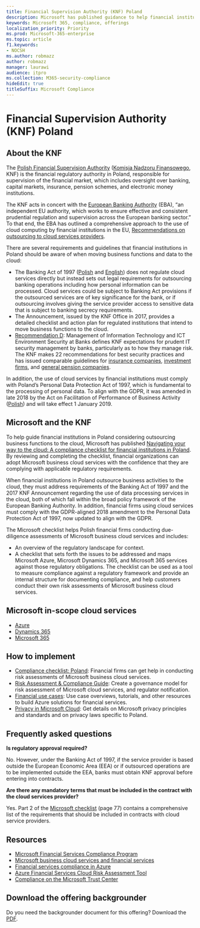 ```yaml
---
title: Financial Supervision Authority (KNF) Poland
description: Microsoft has published guidance to help financial institutions in Poland with cloud adoption.
keywords: Microsoft 365, compliance, offerings
localization_priority: Priority
ms.prod: Microsoft-365-enterprise
ms.topic: article
f1.keywords:
- NOCSH
ms.author: robmazz
author: robmazz
manager: laurawi
audience: itpro
ms.collection: M365-security-compliance
hideEdit: true
titleSuffix: Microsoft Compliance
---
```


# Financial Supervision Authority (KNF) Poland

## About the KNF

The [Polish Financial Supervision Authority](https://www.knf.gov.pl/en/) ([Komisja Nadzoru Finansowego](https://www.knf.gov.pl/), KNF) is the financial regulatory authority in Poland, responsible for supervision of the financial market, which includes oversight over banking, capital markets, insurance, pension schemes, and electronic money institutions.

The KNF acts in concert with the [European Banking Authority](https://eba.europa.eu/about-us) (EBA), “an independent EU authority, which works to ensure effective and consistent prudential regulation and supervision across the European banking sector.” To that end, the EBA has outlined a comprehensive approach to the use of cloud computing by financial institutions in the EU, [Recommendations on outsourcing to cloud services providers](https://eba.europa.eu/documents/10180/2170121/Final+draft+Recommendations+on+Cloud+Outsourcing+%28EBA-Rec-2017-03%29.pdf/5fa5cdde-3219-4e95-946d-0c0d05494362).

There are several requirements and guidelines that financial institutions in Poland should be aware of when moving business functions and data to the cloud:

- The Banking Act of 1997 ([Polish](https://www.nbp.pl/akty_prawne/ustawa_o_nbp/ustawa_o_nbp.pdf) and [English](https://www.nbp.pl/en/aktyprawne/thebankingact.pdf)) does not regulate cloud services directly but instead sets out legal requirements for outsourcing banking operations including how personal information can be processed. Cloud services could be subject to Banking Act provisions if the outsourced services are of key significance for the bank, or if outsourcing involves giving the service provider access to sensitive data that is subject to banking secrecy requirements.
- The Announcement, issued by the KNF Office in 2017, provides a detailed checklist and action plan for regulated institutions that intend to move business functions to the cloud.
- [Recommendation D](https://www.knf.gov.pl/knf/en/komponenty/img/Recommendation_D_44255.pdf): Management of Information Technology and ICT Environment Security at Banks defines KNF expectations for prudent IT security management by banks, particularly as to how they manage risk. The KNF makes 22 recommendations for best security practices and has issued comparable guidelines for [insurance companies](https://www.knf.gov.pl/knf/en/komponenty/img/knf_136041_KNF_IT_Guidelines_for_Insurance_41850.pdf), [investment firms](https://www.knf.gov.pl/knf/en/komponenty/img/knf_158416_Wytyczne_IT_firmy_inwestycyjne_eng_47464.pdf), and [general pension companies](https://www.knf.gov.pl/knf/en/komponenty/img/knf_136042_KNF_IT_Guidelines_for_Pensions_41851.pdf).

In addition, the use of cloud services by financial institutions must comply with Poland’s Personal Data Protection Act of 1997, which is fundamental to the processing of personal data. To align with the GDPR, it was amended in late 2018 by the Act on Facilitation of Performance of Business Activity ([Polish](https://orka.sejm.gov.pl/proc7.nsf/ustawy/2606_u.htm)) and will take effect 1 January 2019.

## Microsoft and the KNF

To help guide financial institutions in Poland considering outsourcing business functions to the cloud, Microsoft has published [Navigating your way to the cloud: A compliance checklist for financial institutions in Poland](https://aka.ms/FinServ-Guide-Poland). By reviewing and completing the checklist, financial organizations can adopt Microsoft business cloud services with the confidence that they are complying with applicable regulatory requirements.

When financial institutions in Poland outsource business activities to the cloud, they must address requirements of the Banking Act of 1997 and the 2017 KNF Announcement regarding the use of data processing services in the cloud, both of which fall within the broad policy framework of the European Banking Authority. In addition, financial firms using cloud services must comply with the GDPR-aligned 2018 amendment to the Personal Data Protection Act of 1997, now updated to align with the GDPR.

The Microsoft checklist helps Polish financial firms conducting due-diligence assessments of Microsoft business cloud services and includes:

- An overview of the regulatory landscape for context.
- A checklist that sets forth the issues to be addressed and maps Microsoft Azure, Microsoft Dynamics 365, and Microsoft 365 services against those regulatory obligations. The checklist can be used as a tool to measure compliance against a regulatory framework and provide an internal structure for documenting compliance, and help customers conduct their own risk assessments of Microsoft business cloud services.

## Microsoft in-scope cloud services

- [Azure](https://aka.ms/AzureCompliance)
- [Dynamics 365](https://aka.ms/d365-compliance-list)
- [Microsoft 365](https://aka.ms/o365-compliance-framework)

## How to implement

- [Compliance checklist: Poland](https://aka.ms/FinServ-Guide-Poland): Financial firms can get help in conducting risk assessments of Microsoft business cloud services.
- [Risk Assessment & Compliance Guide](https://aka.ms/RiskGovernanceGuide): Create a governance model for risk assessment of Microsoft cloud services, and regulator notification.
- [Financial use cases](https://docs.microsoft.com/azure/industry/financial/): Use case overviews, tutorials, and other resources to build Azure solutions for financial services.
- [Privacy in Microsoft Cloud](https://aka.ms/MCSPrivacy): Get details on Microsoft privacy principles and standards and on privacy laws specific to Poland.

## Frequently asked questions

**Is regulatory approval required?**

No. However, under the Banking Act of 1997, if the service provider is based outside the European Economic Area (EEA) or if outsourced operations are to be implemented outside the EEA, banks must obtain KNF approval before entering into contracts.

**Are there any mandatory terms that must be included in the contract with the cloud services provider?**

Yes. Part 2 of the [Microsoft checklist](https://aka.ms/FinServ-Guide-Poland) (page 77) contains a comprehensive list of the requirements that should be included in contracts with cloud service providers.

## Resources

- [Microsoft Financial Services Compliance Program](https://aka.ms/FSCP-Print)
- [Microsoft business cloud services and financial services](https://www.microsoft.com/trustcenter/cloudservices/financialservices)
- [Financial services compliance in Azure](https://azure.microsoft.com/resources/videos/azurecon-2015-financial-services-compliance-in-azure/)
- [Azure Financial Services Cloud Risk Assessment Tool](https://servicetrust.microsoft.com/ViewPage/FFIECBlueprint?command=Download&downloadType=Document&downloadId=079a1973-711a-428f-9312-9ddd290cff7b&docTab=c726d5c0-2d1e-11e8-a485-57140ec19669_PaaS)
- [Compliance on the Microsoft Trust Center](https://www.microsoft.com/trust-center/compliance/compliance-overview)

## Download the offering backgrounder

Do you need the backgrounder document for this offering? Download the [PDF](https://download.microsoft.com/download/B/3/9/B392C073-FDF7-4F0C-8765-03ACEE5E0289/KNF-Compliance.pdf).
